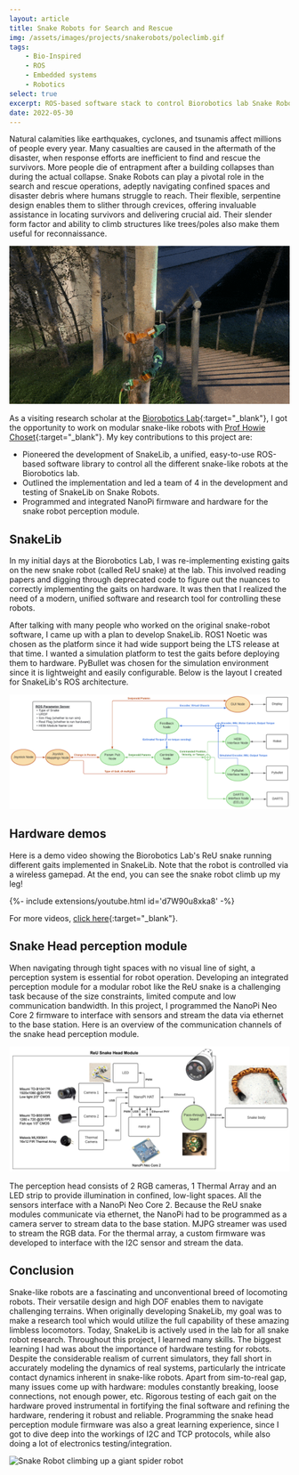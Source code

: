 ```yaml
---
layout: article
title: Snake Robots for Search and Rescue
img: /assets/images/projects/snakerobots/poleclimb.gif
tags: 
    - Bio-Inspired
    - ROS
    - Embedded systems
    - Robotics
select: true
excerpt: ROS-based software stack to control Biorobotics lab Snake Robots; Firmware development for snake head perception module.
date: 2022-05-30
---
```


Natural calamities like earthquakes, cyclones, and tsunamis affect millions of people every year. Many casualties are caused in the aftermath of the disaster, when response efforts are inefficient to find and rescue the survivors. More people die of  entrapment after a building collapses than during the actual collapse. Snake Robots can play a pivotal role in the search and rescue operations, adeptly navigating confined spaces and disaster debris where humans struggle to reach. Their flexible, serpentine design enables them to slither through crevices, offering invaluable assistance in locating survivors and delivering crucial aid. Their slender form factor and ability to climb structures like trees/poles also make them useful for reconnaissance.

![Pole Climb](/assets/images/projects/snakerobots/poleclimb.gif?style=centerme)

As a visiting research scholar at the [Biorobotics Lab](https://biorobotics.ri.cmu.edu/index.php){:target="\_blank"}, I got the opportunity to work on modular snake-like robots with [Prof Howie Choset](https://www.cs.cmu.edu/~choset/){:target="\_blank"}. My key contributions to this project are:

- Pioneered the development of SnakeLib, a unified, easy-to-use ROS-based software library to control all the different snake-like robots at the Biorobotics lab. 
- Outlined the implementation and led a team of 4 in the development and testing of SnakeLib on Snake Robots.
- Programmed and integrated NanoPi firmware and hardware for the snake robot perception module.


## SnakeLib

In my initial days at the Biorobotics Lab, I was re-implementing existing gaits on the new snake robot (called ReU snake) at the lab. This involved reading papers and digging through deprecated code to figure out the nuances to correctly implementing the gaits on hardware. It was then that I realized the need of a modern, unified software and research tool for controlling these robots. 

After talking with many people who worked on the original snake-robot software, I came up with a plan to develop SnakeLib. ROS1 Noetic was chosen as the platform since it had wide support being the LTS release at that time. I wanted a simulation platform to test the gaits before deploying them to hardware. PyBullet was chosen for the simulation environment since it is lightweight and easily configurable. Below is the layout I created for SnakeLib's ROS architecture. 

![SnakeLib ROS Architecture](/assets/images/projects/snakerobots/snakelibros.png?style=centerme)

## Hardware demos

Here is a demo video showing the Biorobotics Lab's ReU snake running different gaits implemented in SnakeLib. Note that the robot is controlled via a wireless gamepad. At the end, you can see the snake robot climb up my leg!

<div>{%- include extensions/youtube.html id='d7W90u8xka8' -%}</div>

For more videos, [click here](https://www.youtube.com/playlist?list=PLRgXEcRAQzpb1k4Q2uOfEWpQCaI2rGA0p){:target="\_blank"}.


## Snake Head perception module

When navigating through tight spaces with no visual line of sight, a perception system is essential for robot operation. Developing an integrated perception module for a modular robot like the ReU snake is a challenging task because of the size constraints, limited compute and low communication bandwidth. In this project, I programmed the NanoPi Neo Core 2 firmware to interface with sensors and stream the data via ethernet to the base station. Here is an overview of the communication channels of the snake head perception module.

![ReU Snake Head Perception Module](/assets/images/projects/snakerobots/reusnakehead.png?style=centerme)

The perception head consists of 2 RGB cameras, 1 Thermal Array and an LED strip to provide illumination in confined, low-light spaces. All the sensors interface with a NanoPi Neo Core 2. Because the ReU snake modules communicate via ethernet, the NanoPi had to be programmed as a camera server to stream data to the base station. MJPG streamer was used to stream the RGB data. For the thermal array, a custom firmware was developed to interface with the I2C sensor and stream the data. 

## Conclusion

Snake-like robots are a fascinating and unconventional breed of locomoting robots. Their versatile design and high DOF enables them to navigate challenging terrains. When originally developing SnakeLib, my goal was to make a research tool which would utilize the full capability of these amazing limbless locomotors. Today, SnakeLib is actively used in the lab for all snake robot research. Throughout this project, I learned many skills. The biggest learning I had was about the importance of hardware testing for robots. Despite the considerable realism of current simulators, they fall short in accurately modeling the dynamics of real systems, particularly the intricate contact dynamics inherent in snake-like robots. Apart from sim-to-real gap, many issues come up with hardware: modules constantly breaking, loose connections, not enough power, etc. Rigorous testing of each gait on the hardware proved instrumental in fortifying the final software and refining the hardware, rendering it robust and reliable. Programming the snake head perception module firmware was also a great learning experience, since I got to dive deep into the workings of I2C and TCP protocols, while also doing a lot of electronics testing/integration.

![Snake Robot climbing up a giant spider robot](/assets/images/projects/snakerobots/snakespiderclimb.gif?style=centerme)